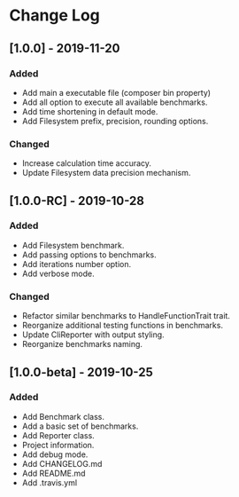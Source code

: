 # Change Log

## [1.0.0] - 2019-11-20
### Added
- Add main a executable file (composer bin property)
- Add all option to execute all available benchmarks.
- Add time shortening in default mode.
- Add Filesystem prefix, precision, rounding options.

### Changed
- Increase calculation time accuracy.
- Update Filesystem data precision mechanism. 

## [1.0.0-RC] - 2019-10-28
### Added
- Add Filesystem benchmark.
- Add passing options to benchmarks.
- Add iterations number option.
- Add verbose mode.

### Changed
- Refactor similar benchmarks to HandleFunctionTrait trait.
- Reorganize additional testing functions in benchmarks.
- Update CliReporter with output styling.
- Reorganize benchmarks naming.

## [1.0.0-beta] - 2019-10-25
### Added
- Add Benchmark class.
- Add a basic set of benchmarks.
- Add Reporter class.
- Project information.
- Add debug mode.
- Add CHANGELOG.md
- Add README.md
- Add .travis.yml